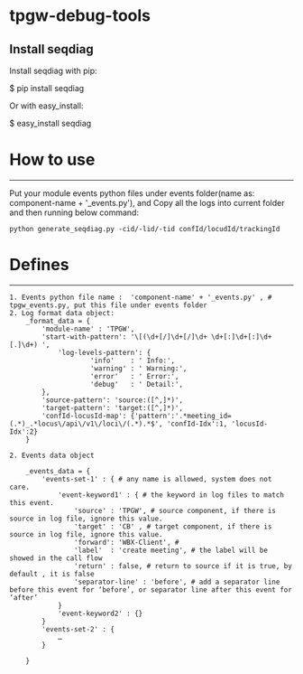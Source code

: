 # tpgw-debug-tools

Install seqdiag
------------------
Install seqdiag with pip:

$ pip install seqdiag

Or with easy_install:

$ easy_install seqdiag

# How to use
------------------
Put your module events python files under events folder(name as: component-name + '_events.py'), and 
Copy all the logs into current folder and then running below command:
```
python generate_seqdiag.py -cid/-lid/-tid confId/locudId/trackingId
```

# Defines
------------------
```
1. Events python file name :  'component-name' + '_events.py' , # tpgw_events.py, put this file under events folder
2. Log format data object:
	_format_data = {
		'module-name' : 'TPGW',
		'start-with-pattern': '\[(\d+[/]\d+[/]\d+ \d+[:]\d+[:]\d+[.]\d+) ',
        	'log-levels-pattern': {
                	'info'    : ' Info:',
                	'warning' : ' Warning:',
                	'error'   : ' Error:',
                	'debug'   : ' Detail:',
		},
		'source-pattern': 'source:([^,]*)',
		'target-pattern': 'target:([^,]*)',
		'confId-locusId-map': {'pattern':'.*meeting_id=(.*)_.*locus\/api\/v1\/loci\/(.*).*$', 'confId-Idx':1, 'locusId-Idx':2}
	}

2. Events data object

	_events_data = {
		'events-set-1' : { # any name is allowed, system does not care.
			'event-keyword1' : { # the keyword in log files to match this event.
				'source' : 'TPGW', # source component, if there is source in log file, ignore this value.
				'target' : 'CB' , # target component, if there is source in log file, ignore this value.
				'forward': 'WBX-Client', #
				'label'  : 'create meeting', # the label will be showed in the call flow 
				'return' : false, # return to source if it is true, by default , it is false
				'separator-line' : 'before', # add a separator line before this event for ‘before’, or separator line after this event for ‘after’
			}
			'event-keyword2' : {}
		}
		'events-set-2' : {
			…
		}

	}
```
